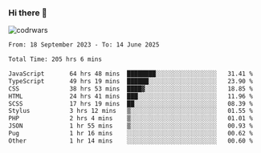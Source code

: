 ### Hi there 👋


![codrwars](https://www.codewars.com/users/rsschool_c9af20f58c35c696/badges/micro) 

<!--START_SECTION:waka-->

```txt
From: 18 September 2023 - To: 14 June 2025

Total Time: 205 hrs 6 mins

JavaScript       64 hrs 48 mins  ████████░░░░░░░░░░░░░░░░░   31.41 %
TypeScript       49 hrs 19 mins  ██████░░░░░░░░░░░░░░░░░░░   23.90 %
CSS              38 hrs 53 mins  ████▓░░░░░░░░░░░░░░░░░░░░   18.85 %
HTML             24 hrs 41 mins  ███░░░░░░░░░░░░░░░░░░░░░░   11.96 %
SCSS             17 hrs 19 mins  ██░░░░░░░░░░░░░░░░░░░░░░░   08.39 %
Stylus           3 hrs 12 mins   ▒░░░░░░░░░░░░░░░░░░░░░░░░   01.55 %
PHP              2 hrs 4 mins    ▒░░░░░░░░░░░░░░░░░░░░░░░░   01.01 %
JSON             1 hr 55 mins    ▒░░░░░░░░░░░░░░░░░░░░░░░░   00.93 %
Pug              1 hr 16 mins    ░░░░░░░░░░░░░░░░░░░░░░░░░   00.62 %
Other            1 hr 14 mins    ░░░░░░░░░░░░░░░░░░░░░░░░░   00.60 %
```

<!--END_SECTION:waka-->
